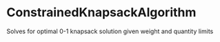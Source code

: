 # ConstrainedKnapsackAlgorithm
Solves for optimal 0-1 knapsack solution given weight and quantity limits
